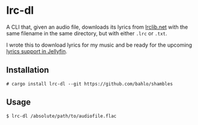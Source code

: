 # lrc-dl

A CLI that, given an audio file, downloads its lyrics from
[lrclib.net](https://lrclib.net) with the same filename in the same directory,
but with either `.lrc` or `.txt`.

I wrote this to download lyrics for my music and be ready for the upcoming
[lyrics support in Jellyfin](https://github.com/jellyfin/jellyfin/pull/8381).

## Installation

```
# cargo install lrc-dl --git https://github.com/bahlo/shambles
```

## Usage

```
$ lrc-dl /absolute/path/to/audiofile.flac
```
